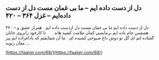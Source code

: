 ## دل از دست داده ایم – ما بی غمان مست دل از دست داده‌ایم – غزل ۳۶۴ – ۴۲۰


۴۲۰ &#8211; دل از دست داده ایم ما بی غمان مست دل ازدست داده ایم   همراز عشق و همنفس جام باده ایم برمابسی کمان ملامت کشید هاند       تا کارخود زابروی جانان گشاده ایم ای گل تو دوش داغ صبوحی کشیده ای   ما آن شقایقیم که باداغزاده ایم پیر مغان زتوبه &#8230;

[https://faalgir.com/68/](https://faalgir.com/68/) 